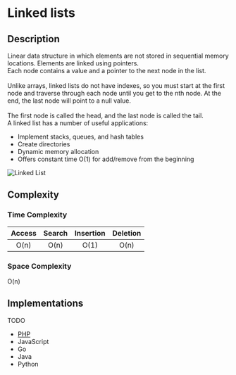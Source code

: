 # Linked lists
## Description
Linear data structure in which elements are not stored in sequential memory locations. Elements are linked using pointers.  
Each node contains a value and a pointer to the next node in the list.  
&nbsp;  
Unlike arrays, linked lists do not have indexes, so you must start at the first node and traverse through each node until you get to the nth node. At the end, the last node will point to a null value.  
&nbsp;  
The first node is called the head, and the last node is called the tail.
&nbsp;  
A linked list has a number of useful applications:
- Implement stacks, queues, and hash tables
- Create directories
- Dynamic memory allocation
- Offers constant time O(1) for add/remove from the beginning

![Linked List](https://upload.wikimedia.org/wikipedia/commons/6/6d/Singly-linked-list.svg)

## Complexity
### Time Complexity
| Access    | Search    | Insertion | Deletion  |
| :-------: | :-------: | :-------: | :-------: |
| O(n)      | O(n)      | O(1)      | O(n)      |

### Space Complexity
O(n)

## Implementations
TODO

- [PHP](./PHP)
- JavaScript
- Go
- Java
- Python  